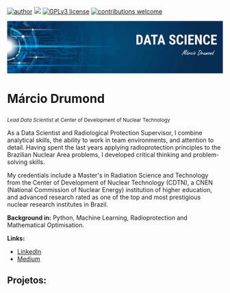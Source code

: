 [![author](https://img.shields.io/badge/author-carlosfab-red.svg)](https://www.linkedin.com/in/marcio-drumond-costa-ferreira) [![](https://img.shields.io/badge/python-3.7+-blue.svg)](https://www.python.org/downloads/release/python-365/) [![GPLv3 license](https://img.shields.io/badge/License-GPLv3-blue.svg)](http://perso.crans.org/besson/LICENSE.html) [![contributions welcome](https://img.shields.io/badge/contributions-welcome-brightgreen.svg?style=flat)](https://github.com/carlosfab/data_science/issues)

<p align="center">
  <img src="banner marcio drumond.jpg" >
</p>

# Márcio Drumond
<sub>*Lead Data Scientist* at Center of Development of Nuclear Technology</sub>

As a Data Scientist and Radiological Protection Supervisor, I combine analytical skills, the ability to work in team environments, and attention to detail. Having spent the last years applying radioprotection principles to the Brazilian Nuclear Area problems, I developed critical thinking and problem-solving skills.

My credentials include a Master's in Radiation Science and Technology from the Center of Development of Nuclear Technology (CDTN), a CNEN (National Commission of Nuclear Energy) institution of higher education, and advanced research rated as one of the top and most prestigious nuclear research institutes in Brazil.

**Background in:** Python, Machine Learning, Radioprotection and Mathematical Optimisation.

**Links:**
* [LinkedIn](https://www.linkedin.com/in/marcio-drumond-costa-ferreira/)
* [Medium](https://www.medium.com)


## Projetos:

